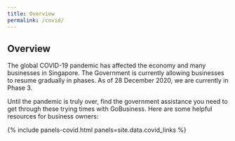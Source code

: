 ```yaml
---
title: Overview
permalink: /covid/
---
```

## Overview

The global COVID-19 pandemic has affected the economy and many businesses in Singapore. The Government is currently allowing businesses to resume gradually in phases. As of 28 December 2020, we are currently in Phase 3.

Until the pandemic is truly over, find the government assistance you need to get through these trying times with GoBusiness. Here are some helpful resources for business owners:

{% include panels-covid.html panels=site.data.covid_links %}
